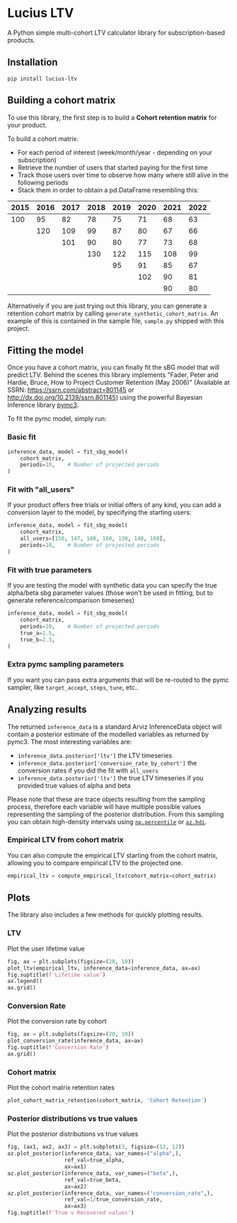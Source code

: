 # Lucius LTV

A Python simple multi-cohort LTV calculator library for subscription-based products.

## Installation

```shell
pip install lucius-ltv
```

## Building a cohort matrix

To use this library, the first step is to build a **Cohort retention matrix** for your product.

To build a cohort matrix:
 * For each period of interest (week/month/year - depending on your subscription)
 * Retrieve the number of users that started paying for the first time
 * Track those users over time to observe how many where still alive in the following periods
 * Stack them in order to obtain a pd.DataFrame resembling this:

| 2015 | 2016 | 2017 | 2018 | 2019 | 2020 | 2021 | 2022 |
|------|------|------|------|------|------|------|------|
| 100  | 95   | 82   | 78   | 75   | 71   | 68   | 63   |
|      | 120  | 109  | 99   | 87   | 80   | 67   | 66   |
|      |      | 101  | 90   | 80   | 77   | 73   | 68   |
|      |      |      | 130  | 122  | 115  | 108  | 99   |
|      |      |      |      | 95   | 91   | 85   | 67   |
|      |      |      |      |      | 102  | 90   | 81   |
|      |      |      |      |      |      | 90   | 80   |

Alternatively if you are just trying out this library, you can generate a retention cohort matrix by calling `generate_synthetic_cohort_matrix`. An example of this is contained in the sample file, `sample.py` shipped with this project.

## Fitting the model

Once you have a cohort matrix, you can finally fit the sBG model that will predict LTV. 
Behind the scenes this library implements "Fader, Peter and Hardie, Bruce, How to Project Customer Retention (May 2006)" (Available at SSRN: https://ssrn.com/abstract=801145
or http://dx.doi.org/10.2139/ssrn.801145) using the powerful Bayesian Inference library [pymc3](https://docs.pymc.io/en/v3/).

To fit the pymc model, simply run:

### Basic fit
```python
inference_data, model = fit_sbg_model(
    cohort_matrix,
    periods=10,    # Number of projected periods
)
```

### Fit with "all_users"

If your product offers free trials or initial offers of any kind, you can add a conversion layer to the model, by specifying the starting users:
```python
inference_data, model = fit_sbg_model(
    cohort_matrix,
    all_users=[150, 147, 180, 160, 130, 140, 160], 
    periods=10,    # Number of projected periods
)
```

### Fit with true parameters

If you are testing the model with synthetic data you can specify the true alpha/beta sbg parameter values (those won't be used in fitting, but to generate reference/comparison timeseries)

```python
inference_data, model = fit_sbg_model(
    cohort_matrix,
    periods=10,    # Number of projected periods
    true_a=1.5,
    true_b=2.3,
)
```

### Extra pymc sampling parameters

If you want you can pass extra arguments that will be re-routed to the pymc sampler, like `target_accept`, `steps`, `tune`, etc..

## Analyzing results

The returned `inference_data` is a standard Arviz InferenceData object will contain a posterior estimate of the modelled variables as returned by pymc3.
The most interesting variables are:

* `inference_data.posterior['ltv']` the LTV timeseries
* `inference_data.posterior['conversion_rate_by_cohort']` the conversion rates if you did the fit with `all_users`
* `inference_data.posterior['ltv']` the true LTV timeseries if you provided true values of alpha and beta

Please note that these are trace objects resulting from the sampling process, 
therefore each variable will have multiple possible values representing the sampling of the posterior distribution. 
From this sampling you can obtain high-density intervals using [`np.percentile`](https://numpy.org/doc/stable/reference/generated/numpy.percentile.html) or [`az.hdi`](https://arviz-devs.github.io/arviz/api/generated/arviz.hdi.html).

### Empirical LTV from cohort matrix

You can also compute the empirical LTV starting from the cohort matrix, allowing you to compare empirical LTV to the projected one.

```python
empirical_ltv = compute_empirical_ltv(cohort_matrix=cohort_matrix)
```

## Plots

The library also includes a few methods for quickly plotting results.

### LTV

Plot the user lifetime value

```python
fig, ax = plt.subplots(figsize=(20, 10))
plot_ltv(empirical_ltv, inference_data=inference_data, ax=ax)
fig.suptitle(f'Lifetime value')
ax.legend()
ax.grid()
```

### Conversion Rate

Plot the conversion rate by cohort

```python
fig, ax = plt.subplots(figsize=(20, 10))
plot_conversion_rate(inference_data, ax=ax)
fig.suptitle(f'Conversion Rate')
ax.grid()
```

### Cohort matrix

Plot the cohort matrix retention rates

```python
plot_cohort_matrix_retention(cohort_matrix, 'Cohort Retention')
```

### Posterior distributions vs true values

Plot the posterior distributions vs true values 

```python
fig, (ax1, ax2, ax3) = plt.subplots(3, figsize=(12, 12))
az.plot_posterior(inference_data, var_names=("alpha",),
                  ref_val=true_alpha,
                  ax=ax1)
az.plot_posterior(inference_data, var_names=("beta",),
                  ref_val=true_beta,
                  ax=ax2)
az.plot_posterior(inference_data, var_names=("conversion_rate",),
                  ref_val=1/true_conversion_rate,
                  ax=ax3)
fig.suptitle(f'True v Recovered values')
```